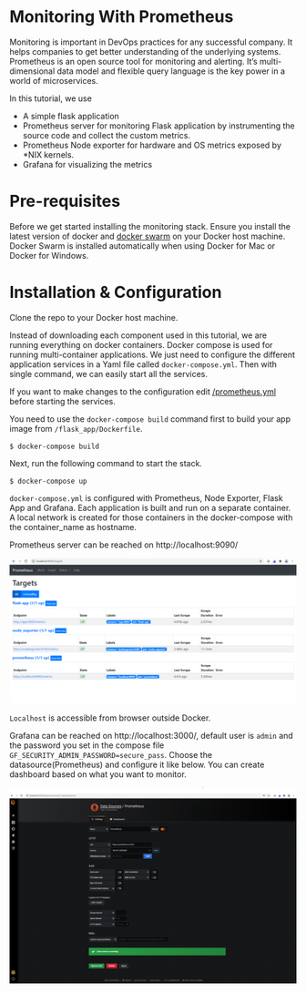 # Monitoring With Prometheus

Monitoring is important in DevOps practices for any successful company. It helps companies to get better understanding of the underlying systems. Prometheus is an open source tool for monitoring and alerting. It’s multi-dimensional data model and flexible query language is the key power in a world of microservices.

In this tutorial, we use 
- A simple flask application 
- Prometheus server for monitoring Flask application by instrumenting the source code and collect the custom metrics.
- Prometheus Node exporter for hardware and OS metrics exposed by *NIX kernels.
- Grafana for visualizing the metrics


# Pre-requisites
Before we get started installing the monitoring stack. Ensure you install the latest version of docker and [docker swarm](https://docs.docker.com/engine/swarm/swarm-tutorial/) on your Docker host machine. Docker Swarm is installed automatically when using Docker for Mac or Docker for Windows.

# Installation & Configuration
Clone the repo to your Docker host machine.

Instead of downloading each component used in this tutorial, we are running everything on docker containers. Docker compose is used for running multi-container applications. We just need to configure the different application services in a Yaml file called `docker-compose.yml`. Then with single command, we can easily start all the services.

If you want to make changes to the configuration edit [/prometheus.yml](/prometheus.yml) before starting the services.

You need to use the `docker-compose build` command first to build your app image from `/flask_app/Dockerfile`.  

    $ docker-compose build

Next, run the following command to start the stack. 

    $ docker-compose up

`docker-compose.yml` is configured with Prometheus, Node Exporter, Flask App and Grafana. Each application is built and run on a separate container. A local network is created for those containers in the docker-compose with the container_name as hostname.  

Prometheus server can be reached on http://localhost:9090/ 

![](images/prometheus.png)

`Localhost` is accessible from browser outside Docker. 

Grafana can be reached on http://localhost:3000/, default user is `admin` and the password you set in the compose file `GF_SECURITY_ADMIN_PASSWORD=secure_pass`. Choose the datasource(Prometheus) and configure it like below. You can create dashboard based on what you want to monitor.

![](images/grafana.png)
